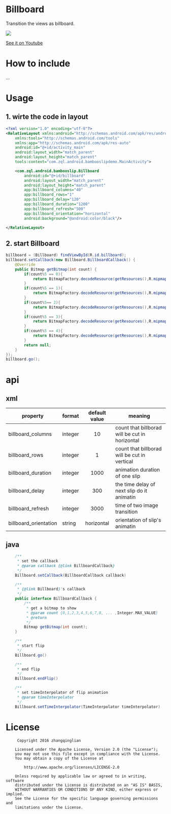 # Billboard
Transition the views as billboard.

![](http://7xprgn.com1.z0.glb.clouddn.com/bill.gif)

[See it on Youtube](https://youtu.be/1wO3laIowTw)

# How to include

...

# Usage

## 1. wirte the code in layout

```xml
<?xml version="1.0" encoding="utf-8"?>
<RelativeLayout xmlns:android="http://schemas.android.com/apk/res/android"
    xmlns:tools="http://schemas.android.com/tools"
    xmlns:app="http://schemas.android.com/apk/res-auto"
    android:id="@+id/activity_main"
    android:layout_width="match_parent"
    android:layout_height="match_parent"
    tools:context="com.zql.android.bambooslipdemo.MainActivity">

    <com.zql.android.bambooslip.Billboard
        android:id="@+id/billboard"
        android:layout_width="match_parent"
        android:layout_height="match_parent"
        app:billboard_columns="40"
        app:billboard_rows="1"
        app:billboard_delay="120"
        app:billboard_duration="1200"
        app:billboard_refresh="500"
        app:billboard_orientation="horizontal"
        android:background="@android:color/black"/>

</RelativeLayout>
```

## 2. start Billboard

```java
billboard = (Billboard) findViewById(R.id.billboard);
billboard.setCallback(new Billboard.BillboardCallback() {
    @Override
    public Bitmap getBitmap(int count) {
        if(count%5 == 0){
            return BitmapFactory.decodeResource(getResources(),R.mipmap.b1);
        }
        if(count%5 == 1){
            return BitmapFactory.decodeResource(getResources(),R.mipmap.b2);
        }
        if(count%5== 2){
            return BitmapFactory.decodeResource(getResources(),R.mipmap.b3);
        }
        if(count%5 == 3){
            return BitmapFactory.decodeResource(getResources(),R.mipmap.b4);
        }
        if(count%5 == 4){
            return BitmapFactory.decodeResource(getResources(),R.mipmap.b5);
        }
        return null;
    }
});
billboard.go();
```

# api

## xml
| property  | format | default value |meaning |
| ------- | -------- | :-----------: |-------  |
| billboard_columns  | integer | 10 |  count that billborad will be cut in horizontal    |
| billboard_rows  | integer | 1 |  count that billborad will be cut in vertical    |
| billboard_duration  | integer | 1000 |  animation duration of one slip   |
| billboard_delay  | integer | 300 |  the time delay of next slip do it animatin   |
| billboard_refresh  | integer | 3000 |  time of two image transition   |
| billboard_orientation  | string | horizontal |  orientation of slip's animatin   |

## java

```java
    /**
     * set the callback
     * @param callback {@link BillboardCallback}
     */
    Billboard.setCallback(BillboardCallback callback)

    /**
     * {@link Billboard}'s callback
     */
    public interface BillboardCallback {
        /**
         * get a bitmap to show
         * @param count {0,1,2,3,4,5,6,7,8, ... ,Integer.MAX_VALUE}
         * @return
         */
        Bitmap getBitmap(int count);
    }

    /**
     * start flip
     */
    Billboard.go()

    /**
     * end flip
     */
    Billboard.endFlip()

    /**
     * set timeInterpolator of flip animation
     * @param timeInterpolator
     */
    Billboard.setTimeInterpolator(TimeInterpolator timeInterpolator)
```

# License

		 Copyright 2016 zhangqinglian

		Licensed under the Apache License, Version 2.0 (the "License");
		you may not use this file except in compliance with the License.
		You may obtain a copy of the License at

 		    http://www.apache.org/licenses/LICENSE-2.0

		Unless required by applicable law or agreed to in writing, software
 		distributed under the License is distributed on an "AS IS" BASIS,
 		WITHOUT WARRANTIES OR CONDITIONS OF ANY KIND, either express or implied.
 		See the License for the specific language governing permissions and
 		limitations under the License.
